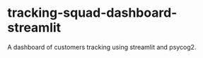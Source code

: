 # tracking-squad-dashboard-streamlit

A dashboard of customers tracking using streamlit and psycog2. 


